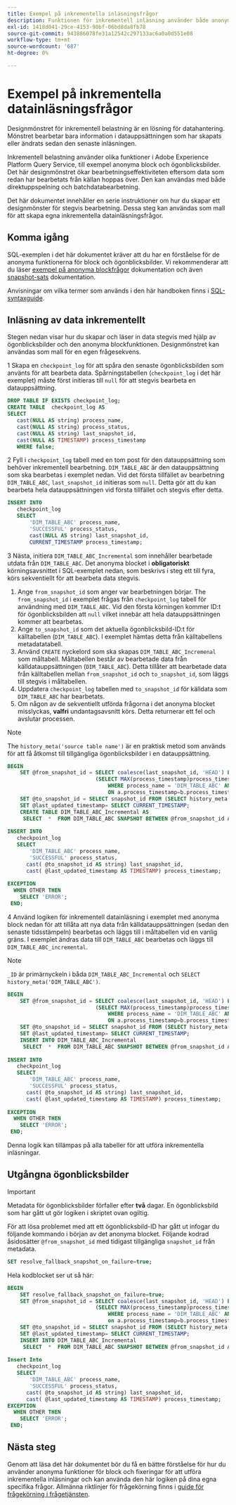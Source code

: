 ```yaml
---
title: Exempel på inkrementella inläsningsfrågor
description: Funktionen för inkrementell inläsning använder både anonyma funktioner för block och ögonblicksbilder för att ge en nästan realtidslösning för att flytta data från datasjön till data warehouse samtidigt som matchande data ignoreras.
exl-id: 1418d041-29ce-4153-90bf-06bd8da8fb78
source-git-commit: 943886078fe31a12542c297133ac6a0a0d551e08
workflow-type: tm+mt
source-wordcount: '687'
ht-degree: 0%

---
```


# Exempel på inkrementella datainläsningsfrågor

Designmönstret för inkrementell belastning är en lösning för datahantering. Mönstret bearbetar bara information i datauppsättningen som har skapats eller ändrats sedan den senaste inläsningen.

Inkrementell belastning använder olika funktioner i Adobe Experience Platform Query Service, till exempel anonyma block och ögonblicksbilder. Det här designmönstret ökar bearbetningseffektiviteten eftersom data som redan har bearbetats från källan hoppas över. Den kan användas med både direktuppspelning och batchdatabearbetning.

Det här dokumentet innehåller en serie instruktioner om hur du skapar ett designmönster för stegvis bearbetning. Dessa steg kan användas som mall för att skapa egna inkrementella datainläsningsfrågor.

## Komma igång

SQL-exemplen i det här dokumentet kräver att du har en förståelse för de anonyma funktionerna för block och ögonblicksbilder. Vi rekommenderar att du läser [exempel på anonyma blockfrågor](./anonymous-block.md) dokumentation och även [snapshot-sats](../sql/syntax.md#snapshot-clause) dokumentation.

Anvisningar om vilka termer som används i den här handboken finns i [SQL-syntaxguide](../sql/syntax.md).

## Inläsning av data inkrementellt

Stegen nedan visar hur du skapar och läser in data stegvis med hjälp av ögonblicksbilder och den anonyma blockfunktionen. Designmönstret kan användas som mall för en egen frågesekvens.

1 Skapa en `checkpoint_log` för att spåra den senaste ögonblicksbilden som använts för att bearbeta data. Spårningstabellen (`checkpoint_log` i det här exemplet) måste först initieras till `null` för att stegvis bearbeta en datauppsättning.

```SQL
DROP TABLE IF EXISTS checkpoint_log;
CREATE TABLE  checkpoint_log AS
SELECT
   cast(NULL AS string) process_name,
   cast(NULL AS string) process_status,
   cast(NULL AS string) last_snapshot_id,
   cast(NULL AS TIMESTAMP) process_timestamp
   WHERE false;
```

2 Fyll i `checkpoint_log` tabell med en tom post för den datauppsättning som behöver inkrementell bearbetning. `DIM_TABLE_ABC` är den datauppsättning som ska bearbetas i exemplet nedan. Vid det första tillfället av bearbetning `DIM_TABLE_ABC`, `last_snapshot_id` initieras som `null`. Detta gör att du kan bearbeta hela datauppsättningen vid första tillfället och stegvis efter detta.

```SQL
INSERT INTO
   checkpoint_log
   SELECT
       'DIM_TABLE_ABC' process_name,
       'SUCCESSFUL' process_status,
       cast(NULL AS string) last_snapshot_id,
       CURRENT_TIMESTAMP process_timestamp;
```

3 Nästa, initiera `DIM_TABLE_ABC_Incremental` som innehåller bearbetade utdata från `DIM_TABLE_ABC`. Det anonyma blocket i **obligatoriskt** körningsavsnittet i SQL-exemplet nedan, som beskrivs i steg ett till fyra, körs sekventiellt för att bearbeta data stegvis.

1. Ange `from_snapshot_id` som anger var bearbetningen börjar. The `from_snapshot_id` i exemplet frågas från `checkpoint_log` tabell för användning med `DIM_TABLE_ABC`. Vid den första körningen kommer ID:t för ögonblicksbilden att `null` vilket innebär att hela datauppsättningen kommer att bearbetas.
2. Ange `to_snapshot_id` som det aktuella ögonblicksbild-ID:t för källtabellen (`DIM_TABLE_ABC`). I exemplet hämtas detta från källtabellens metadatatabell.
3. Använd `CREATE` nyckelord som ska skapas `DIM_TABLE_ABC_Incremenal` som måltabell. Måltabellen består av bearbetade data från källdatauppsättningen (`DIM_TABLE_ABC`). Detta tillåter att bearbetade data från källtabellen mellan `from_snapshot_id` och `to_snapshot_id`, som läggs till stegvis i måltabellen.
4. Uppdatera `checkpoint_log` tabellen med `to_snapshot_id` för källdata som `DIM_TABLE_ABC` har bearbetats.
5. Om någon av de sekventiellt utförda frågorna i det anonyma blocket misslyckas, **valfri** undantagsavsnitt körs. Detta returnerar ett fel och avslutar processen.

>[!NOTE]
>
>The `history_meta('source table name')` är en praktisk metod som används för att få åtkomst till tillgängliga ögonblicksbilder i en datauppsättning.

```SQL
BEGIN
    SET @from_snapshot_id = SELECT coalesce(last_snapshot_id, 'HEAD') FROM checkpoint_log a JOIN
                            (SELECT MAX(process_timestamp)process_timestamp FROM checkpoint_log
                                WHERE process_name = 'DIM_TABLE_ABC' AND process_status = 'SUCCESSFUL' )b
                                ON a.process_timestamp=b.process_timestamp;
    SET @to_snapshot_id = SELECT snapshot_id FROM (SELECT history_meta('DIM_TABLE_ABC')) WHERE  is_current = true;
    SET @last_updated_timestamp= SELECT CURRENT_TIMESTAMP;
    CREATE TABLE DIM_TABLE_ABC_Incremental AS
     SELECT  *  FROM DIM_TABLE_ABC SNAPSHOT BETWEEN @from_snapshot_id AND @to_snapshot_id ;
 
INSERT INTO
   checkpoint_log
   SELECT
       'DIM_TABLE_ABC' process_name,
       'SUCCESSFUL' process_status,
      cast( @to_snapshot_id AS string) last_snapshot_id,
      cast( @last_updated_timestamp AS TIMESTAMP) process_timestamp;
 
EXCEPTION
  WHEN OTHER THEN
    SELECT 'ERROR';
 END;
```

4 Använd logiken för inkrementell datainläsning i exemplet med anonyma block nedan för att tillåta att nya data från källdatauppsättningen (sedan den senaste tidsstämpeln) bearbetas och läggs till i måltabellen vid en vanlig gräns. I exemplet ändras data till `DIM_TABLE_ABC` bearbetas och läggs till `DIM_TABLE_ABC_incremental`.

>[!NOTE]
>
> `_ID` är primärnyckeln i båda `DIM_TABLE_ABC_Incremental` och `SELECT history_meta('DIM_TABLE_ABC')`.

```SQL
BEGIN
    SET @from_snapshot_id = SELECT coalesce(last_snapshot_id, 'HEAD') FROM checkpoint_log a join
                            (SELECT MAX(process_timestamp)process_timestamp FROM checkpoint_log
                                WHERE process_name = 'DIM_TABLE_ABC' AND process_status = 'SUCCESSFUL' )b
                                ON a.process_timestamp=b.process_timestamp;
    SET @to_snapshot_id = SELECT snapshot_id FROM (SELECT history_meta('DIM_TABLE_ABC')) WHERE  is_current = true;
    SET @last_updated_timestamp= SELECT CURRENT_TIMESTAMP;
    INSERT INTO DIM_TABLE_ABC_Incremental
     SELECT  *  FROM DIM_TABLE_ABC SNAPSHOT BETWEEN @from_snapshot_id AND @to_snapshot_id WHERE NOT EXISTS (SELECT _id FROM DIM_TABLE_ABC_Incremental a WHERE _id=a._id);
 
INSERT INTO
   checkpoint_log
   SELECT
       'DIM_TABLE_ABC' process_name,
       'SUCCESSFUL' process_status,
      cast( @to_snapshot_id AS string) last_snapshot_id,
      cast( @last_updated_timestamp AS TIMESTAMP) process_timestamp;
 
EXCEPTION
  WHEN OTHER THEN
    SELECT 'ERROR';
 END;
```

Denna logik kan tillämpas på alla tabeller för att utföra inkrementella inläsningar.

## Utgångna ögonblicksbilder

>[!IMPORTANT]
>
>Metadata för ögonblicksbilder förfaller efter **två** dagar. En ögonblicksbild som har gått ut gör logiken i skriptet ovan ogiltig.

För att lösa problemet med att ett ögonblicksbild-ID har gått ut infogar du följande kommando i början av det anonyma blocket. Följande kodrad åsidosätter `@from_snapshot_id` med tidigast tillgängliga `snapshot_id` från metadata.

```SQL
SET resolve_fallback_snapshot_on_failure=true;
```

Hela kodblocket ser ut så här:

```SQL
BEGIN
    SET resolve_fallback_snapshot_on_failure=true;
    SET @from_snapshot_id = SELECT coalesce(last_snapshot_id, 'HEAD') FROM checkpoint_log a JOIN
                            (SELECT MAX(process_timestamp)process_timestamp FROM checkpoint_log
                                WHERE process_name = 'DIM_TABLE_ABC' AND process_status = 'SUCCESSFUL' )b
                                on a.process_timestamp=b.process_timestamp;
    SET @to_snapshot_id = SELECT snapshot_id FROM (SELECT history_meta('DIM_TABLE_ABC')) WHERE  is_current = true;
    SET @last_updated_timestamp= SELECT CURRENT_TIMESTAMP;
    INSERT INTO DIM_TABLE_ABC_Incremental
     SELECT  *  FROM DIM_TABLE_ABC SNAPSHOT BETWEEN @from_snapshot_id AND @to_snapshot_id WHERE NOT EXISTS (SELECT _id FROM DIM_TABLE_ABC_Incremental a WHERE _id=a._id);
 
Insert Into
   checkpoint_log
   SELECT
       'DIM_TABLE_ABC' process_name,
       'SUCCESSFUL' process_status,
      cast( @to_snapshot_id AS string) last_snapshot_id,
      cast( @last_updated_timestamp AS TIMESTAMP) process_timestamp;
EXCEPTION
  WHEN OTHER THEN
    SELECT 'ERROR';
 END;
```

## Nästa steg

Genom att läsa det här dokumentet bör du få en bättre förståelse för hur du använder anonyma funktioner för block och fixeringar för att utföra inkrementella inläsningar och kan använda den här logiken på dina egna specifika frågor. Allmänna riktlinjer för frågekörning finns i [guide för frågekörning i frågetjänsten](./writing-queries.md).
